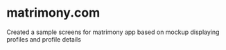 # matrimony.com
Created a sample screens for matrimony app based on mockup displaying profiles and profile details
